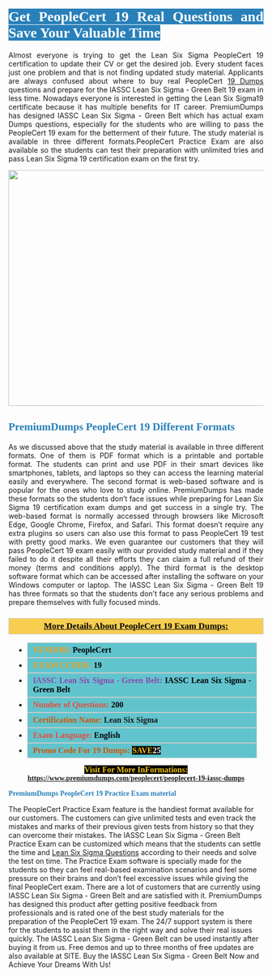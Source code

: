 <h1 style="text-align: justify;"><span style="color:#ffffff;"><span style="font-family:Georgia,serif;"><strong><span style="background-color:#2980b9;">Get PeopleCert 19 Real Questions and Save Your Valuable Time</span></strong></span></span></h1>

<p style="text-align: justify;">Almost everyone is trying to get the Lean Six Sigma PeopleCert 19 certification to update their CV or get the desired job. Every student faces just one problem and that is not finding updated study material. Applicants are always confused about where to buy real PeopleCert <a href="https://www.premiumdumps.com/peoplecert/peoplecert-19-iassc-dumps">19 Dumps</a> questions and prepare for the IASSC Lean Six Sigma - Green Belt 19 exam in less time. Nowadays everyone is interested in getting the Lean Six Sigma19 certificate because it has multiple benefits for IT career. PremiumDumps has designed IASSC Lean Six Sigma - Green Belt which has actual exam Dumps questions, especially for the students who are willing to pass the PeopleCert 19 exam for the betterment of their future. The study material is available in three different formats.PeopleCert Practice Exam are also available so the students can test their preparation with unlimited tries and pass Lean Six Sigma 19 certification exam on the first try.</p>

<p style="text-align: center;"><a href="https://www.premiumdumps.com/peoplecert/peoplecert-19-iassc-dumps"><img alt="" src="https://i.imgur.com/KJGzbJ2.jpeg" style="width: 700px; height: 465px;" /></a></p>

<h2 style="text-align: justify;"><span style="color:#2980b9;"><span style="font-family:Georgia,serif;"><strong>PremiumDumps PeopleCert 19 Different Formats</strong></span></span></h2>

<p style="text-align: justify;">As we discussed above that the study material is available in three different formats. One of them is PDF format which is a printable and portable format. The students can print and use PDF in their smart devices like smartphones, tablets, and laptops so they can access the learning material easily and everywhere. The second format is web-based software and is popular for the ones who love to study online. PremiumDumps has made these formats so the students don’t face issues while preparing for Lean Six Sigma 19 certification exam dumps and get success in a single try. The web-based format is normally accessed through browsers like Microsoft Edge, Google Chrome, Firefox, and Safari. This format doesn’t require any extra plugins so users can also use this format to pass PeopleCert 19 test with pretty good marks. We even guarantee our customers that they will pass PeopleCert 19 exam easily with our provided study material and if they failed to do it despite all their efforts they can claim a full refund of their money (terms and conditions apply). The third format is the desktop software format which can be accessed after installing the software on your Windows computer or laptop. The IASSC Lean Six Sigma - Green Belt 19 has three formats so that the students don’t face any serious problems and prepare themselves with fully focused minds.</p>

<h3 style="background: #f7ce50; border: 1px solid rgb(204, 204, 204); padding: 5px 10px; text-align: center;"><span style="font-family:Georgia,serif;"><u><u><span style="color:#000000;"><span style="font-size:11pt"><span style="line-height:normal"><b><span style="font-size:13.0pt"><span cambria="">More Details About PeopleCert 19 Exam Dumps:</span></span></b></span></span></span></u></u></span></h3>

<ul>
	<li style="margin:0cm 10pt">
	<div style="background:#61c4cd; border: 1px solid rgb(204, 204, 204); padding: 5px 10px; text-align: justify;"><span style="font-family:Georgia,serif;"><span style="font-size:11pt"><span style="line-height:normal"><b><span style="font-size:12.0pt"><span new="" roman="" times=""><span style="color:#f39c12;">VENDOR:</span> <span style="color:#000000;">PeopleCert</span></span></span></b></span></span></span></div>
	</li>
	<li style="margin:0cm 10pt">
	<div style="background: #61c4cd; border: 1px solid rgb(204, 204, 204); padding: 5px 10px; text-align: justify;"><span style="font-family:Georgia,serif;"><span style="font-size:11pt"><span style="line-height:normal"><b><span style="font-size:12.0pt"><span new="" roman="" times=""><span style="color:#f39c12;">EXAM CCODE:</span> <span style="color:#000000;">19</span></span></span></b></span></span></span></div>
	</li>
	<li style="margin:0cm 10pt">
	<div style="background: #61c4cd; border: 1px solid rgb(204, 204, 204); padding: 5px 10px; text-align: justify;"><span style="font-family:Georgia,serif;"><span style="font-size:11pt"><span style="line-height:normal"><b><span style="font-size:12.0pt"><span new="" roman="" times=""><span style="color:#8e44ad;">IASSC Lean Six Sigma - Green Belt:</span> <span style="color:#000000;">IASSC Lean Six Sigma - Green Belt</span></span></span></b></span></span></span></div>
	</li>
	<li style="margin:0cm 10pt">
	<div style="background: #61c4cd; border: 1px solid rgb(204, 204, 204); padding: 5px 10px;"><span style="font-family:Georgia,serif;"><span style="font-size:11pt"><span style="line-height:normal"><b><span style="font-size:12.0pt"><span new="" roman="" times=""><span style="color:#e74c3c;">Number of Questions:</span><span style="color:#000000;"><span style="color:#f1c40f;"> </span>200</span></span></span></b></span></span></span></div>
	</li>
	<li style="margin:0cm 10pt">
	<div style="background: #61c4cd; border: 1px solid rgb(204, 204, 204); padding: 5px 10px; text-align: justify;"><span style="font-family:Georgia,serif;"><span style="font-size:11pt"><span style="line-height:normal"><b><span style="font-size:12.0pt"><span new="" roman="" times=""><span style="color:#d35400;">Certification Name:</span> Lean Six Sigma</span></span></b></span></span></span></div>
	</li>
	<li style="margin:0cm 10pt">
	<div style="background: #61c4cd; border: 1px solid rgb(204, 204, 204); padding: 5px 10px; text-align: justify;"><span style="font-family:Georgia,serif;"><span style="font-size:11pt"><span style="line-height:normal"><b><span style="font-size:12.0pt"><span new="" roman="" times=""><span style="color:#e74c3c;">Exam Language:</span> <span style="color:#000000;">English</span></span></span></b></span></span></span></div>
	</li>
	<li style="margin:0cm 10pt">
	<div style="background: #61c4cd; border: 1px solid rgb(204, 204, 204); padding: 5px 10px;"><span style="font-family:Georgia,serif;"><span style="font-size:11pt"><span style="line-height:normal"><b><span style="font-size:12.0pt"><span new="" roman="" times=""><span style="color:#d35400;">Promo Code For 19 Dumps:</span><span style="color:#f1c40f;"> <span style="background-color:#000000;">SAVE</span></span><span style="color:#ffffff;"><span style="background-color:#000000;">25</span></span></span></span></b></span></span></span></div>
	</li>
</ul>

<p style="text-align: center;"><span style="font-family:Georgia,serif;"><strong><span style="font-size:16px;"><span style="color:#f1c40f;"><span style="background-color:#000000;">Visit For More InFormations:</span></span></span> <a href="https://www.premiumdumps.com/peoplecert/peoplecert-19-iassc-dumps">https://www.premiumdumps.com/peoplecert/peoplecert-19-iassc-dumps</a></strong></span></p>

<p><span style="color:#2980b9;"><span style="font-family:Georgia,serif;"><strong><strong><strong>PremiumDumps PeopleCert 19 Practice Exam material</strong></strong></strong></span></span></p>

<p>The PeopleCert Practice Exam feature is the handiest format available for our customers. The customers can give unlimited tests and even track the mistakes and marks of their previous given tests from history so that they can overcome their mistakes. The IASSC Lean Six Sigma - Green Belt Practice Exam can be customized which means that the students can settle the time and <a href="https://www.premiumdumps.com/peoplecert/lean-six-sigma-dumps">Lean Six Sigma Questions</a> according to their needs and solve the test on time. The Practice Exam software is specially made for the students so they can feel real-based examination scenarios and feel some pressure on their brains and don’t feel excessive issues while giving the final PeopleCert exam. There are a lot of customers that are currently using IASSC Lean Six Sigma - Green Belt and are satisfied with it. PremiumDumps has designed this product after getting positive feedback from professionals and is rated one of the best study materials for the preparation of the PeopleCert 19 exam. The 24/7 support system is there for the students to assist them in the right way and solve their real issues quickly. The IASSC Lean Six Sigma - Green Belt can be used instantly after buying it from us. Free demos and up to three months of free updates are also available at SITE. Buy the IASSC Lean Six Sigma - Green Belt Now and Achieve Your Dreams With Us!</p>
